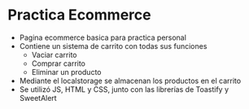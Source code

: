 # Practica Ecommerce

- Pagina ecommerce basica para practica personal
- Contiene un sistema de carrito con todas sus funciones
	- Vaciar carrito
	- Comprar carrito
	- Eliminar un producto
- Mediante el localstorage se almacenan los productos en el carrito
- Se utilizó JS, HTML y CSS, junto con las librerías de Toastify y SweetAlert